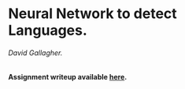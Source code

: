 # Neural Network to detect Languages.
###### David Gallagher.
#### Assignment writeup available [here](https://github.com/d-gallagher/AI_LanguageDetector_NN/blob/master/Language_Detection_Neural_Network.pdf).
